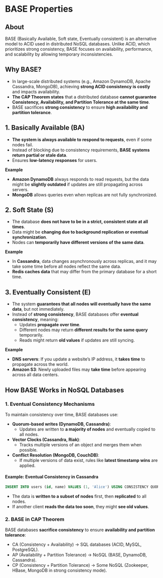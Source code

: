# BASE Properties

## About

BASE (Basically Available, Soft state, Eventually consistent) is an alternative model to ACID used in distributed NoSQL databases. Unlike ACID, which prioritizes strong consistency, BASE focuses on availability, performance, and scalability by allowing temporary inconsistencies.

## Why BASE?

* In large-scale distributed systems (e.g., Amazon DynamoDB, Apache Cassandra, MongoDB), achieving **strong ACID consistency is costly** and impacts availability.
* **The CAP Theorem states** that a distributed database **cannot guarantee Consistency, Availability, and Partition Tolerance at the same time**.
* BASE sacrifices **strong consistency** to ensure **high availability and partition tolerance**.

## **1. Basically Available (BA)**

* **The system is always available to respond to requests**, even if some nodes fail.
* Instead of blocking due to consistency requirements, **BASE systems return partial or stale data**.
* Ensures **low-latency responses** for users.

**Example**

* **Amazon DynamoDB** always responds to read requests, but the data might be **slightly outdated** if updates are still propagating across servers.
* **MongoDB** allows queries even when replicas are not fully synchronized.

## **2. Soft State (S)**

* The database **does not have to be in a strict, consistent state at all times**.
* Data might be **changing due to background replication or eventual synchronization**.
* Nodes can **temporarily have different versions of the same data**.

**Example**

* In **Cassandra**, data changes asynchronously across replicas, and it may take some time before all nodes reflect the same data.
* **Redis caches data** that may differ from the primary database for a short time.

## **3. Eventually Consistent (E)**

* The system **guarantees that all nodes will eventually have the same data**, but not immediately.
* Instead of **strong consistency**, BASE databases offer **eventual consistency**, meaning:
  * Updates **propagate over time**.
  * Different nodes may return **different results for the same query** temporarily.
  * Reads might return **old values** if updates are still syncing.

**Example**

* **DNS servers**: If you update a website’s IP address, it **takes time** to propagate across the world.
* **Amazon S3**: Newly uploaded files may **take time** before appearing across all data centers.

## **How BASE Works in NoSQL Databases**

### **1. Eventual Consistency Mechanisms**

To maintain consistency over time, BASE databases use:

* **Quorum-based writes (DynamoDB, Cassandra)**:
  * Updates are written to **a majority of nodes** and eventually copied to all nodes.
* **Vector Clocks (Cassandra, Riak)**:
  * Tracks multiple versions of an object and merges them when possible.
* **Conflict Resolution (MongoDB, CouchDB)**:
  * If multiple versions of data exist, rules like **latest timestamp wins** are applied.

#### **Example: Eventual Consistency in Cassandra**

```sql
INSERT INTO users (id, name) VALUES (1, 'Alice') USING CONSISTENCY QUORUM;
```

* The data is **written to a subset of nodes** first, then **replicated** to all nodes.
* If another client **reads the data too soon**, they might **see old values**.

### **2. BASE in CAP Theorem**

BASE databases **sacrifice consistency** to ensure **availability and partition tolerance**:

* CA (Consistency + Availability) → SQL databases (ACID, MySQL, PostgreSQL).
* AP (Availability + Partition Tolerance) → NoSQL (BASE, DynamoDB, Cassandra).
* CP (Consistency + Partition Tolerance) → Some NoSQL (Zookeeper, HBase, MongoDB in strong consistency mode).
